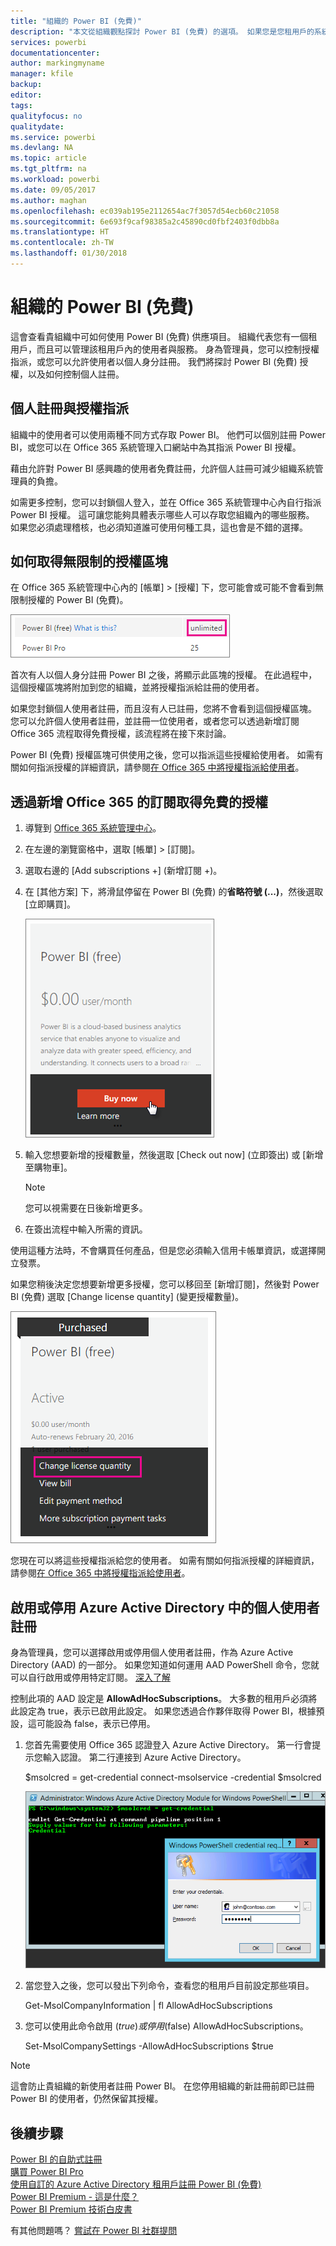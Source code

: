 ```yaml
---
title: "組織的 Power BI (免費)"
description: "本文從組織觀點探討 Power BI (免費) 的選項。 如果您是您租用戶的系統管理員，本文將向您說明如何管理免費註冊。"
services: powerbi
documentationcenter: 
author: markingmyname
manager: kfile
backup: 
editor: 
tags: 
qualityfocus: no
qualitydate: 
ms.service: powerbi
ms.devlang: NA
ms.topic: article
ms.tgt_pltfrm: na
ms.workload: powerbi
ms.date: 09/05/2017
ms.author: maghan
ms.openlocfilehash: ec039ab195e2112654ac7f3057d54ecb60c21058
ms.sourcegitcommit: 6e693f9caf98385a2c45890cd0fbf2403f0dbb8a
ms.translationtype: HT
ms.contentlocale: zh-TW
ms.lasthandoff: 01/30/2018
---
```

# <a name="power-bi-free-in-your-organization"></a>組織的 Power BI (免費)
這會查看貴組織中可如何使用 Power BI (免費) 供應項目。 組織代表您有一個租用戶，而且可以管理該租用戶內的使用者與服務。 身為管理員，您可以控制授權指派，或您可以允許使用者以個人身分註冊。 我們將探討 Power BI (免費) 授權，以及如何控制個人註冊。

## <a name="individual-sign-up-versus-license-assignment"></a>個人註冊與授權指派
組織中的使用者可以使用兩種不同方式存取 Power BI。 他們可以個別註冊 Power BI，或您可以在 Office 365 系統管理入口網站中為其指派 Power BI 授權。

藉由允許對 Power BI 感興趣的使用者免費註冊，允許個人註冊可減少組織系統管理員的負擔。

如需更多控制，您可以封鎖個人登入，並在 Office 365 系統管理中心內自行指派 Power BI 授權。 這可讓您能夠具體表示哪些人可以存取您組織內的哪些服務。 如果您必須處理稽核，也必須知道誰可使用何種工具，這也會是不錯的選擇。

## <a name="how-to-get-the-unlimited-license-block"></a>如何取得無限制的授權區塊
在 Office 365 系統管理中心內的 [帳單] > [授權] 下，您可能會或可能不會看到無限制授權的 Power BI (免費)。

![](media/service-admin-service-free-in-your-organization/unlimited-licenses.png)

首次有人以個人身分註冊 Power BI 之後，將顯示此區塊的授權。 在此過程中，這個授權區塊將附加到您的組織，並將授權指派給註冊的使用者。

如果您封鎖個人使用者註冊，而且沒有人已註冊，您將不會看到這個授權區塊。 您可以允許個人使用者註冊，並註冊一位使用者，或者您可以透過新增訂閱 Office 365 流程取得免費授權，該流程將在接下來討論。

Power BI (免費) 授權區塊可供使用之後，您可以指派這些授權給使用者。 如需有關如何指派授權的詳細資訊，請參閱[在 Office 365 中將授權指派給使用者](https://support.office.com/article/Assign-or-unassign-licenses-for-Office-365-for-business-997596b5-4173-4627-b915-36abac6786dc)。

## <a name="getting-free-licenses-via-add-subscription-within-office-365"></a>透過新增 Office 365 的訂閱取得免費的授權
1. 導覽到 [Office 365 系統管理中心](https://portal.office.com/admin/default.aspx)。
2. 在左邊的瀏覽窗格中，選取 [帳單] > [訂閱]。
3. 選取右邊的 \[Add subscriptions +] \(新增訂閱 +)。
4. 在 [其他方案] 下，將滑鼠停留在 Power BI (免費) 的**省略符號 (...)**，然後選取 [立即購買]。
   
    ![](media/service-admin-service-free-in-your-organization/buy-powerbi-free.png)
5. 輸入您想要新增的授權數量，然後選取 \[Check out now] \(立即簽出) 或 \[新增至購物車]。
   
   > [!NOTE]
   > 您可以視需要在日後新增更多。
   > 
   > 
6. 在簽出流程中輸入所需的資訊。

使用這種方法時，不會購買任何產品，但是您必須輸入信用卡帳單資訊，或選擇開立發票。

如果您稍後決定您想要新增更多授權，您可以移回至 \[新增訂閱]，然後對 Power BI \(免費) 選取 \[Change license quantity] \(變更授權數量)。

![](media/service-admin-service-free-in-your-organization/change-license-quantity.png)

您現在可以將這些授權指派給您的使用者。 如需有關如何指派授權的詳細資訊，請參閱[在 Office 365 中將授權指派給使用者](https://support.office.com/article/Assign-or-unassign-licenses-for-Office-365-for-business-997596b5-4173-4627-b915-36abac6786dc)。

## <a name="enable-or-disable-individual-user-sign-up-in-azure-active-directory"></a>啟用或停用 Azure Active Directory 中的個人使用者註冊
身為管理員，您可以選擇啟用或停用個人使用者註冊，作為 Azure Active Directory (AAD) 的一部分。 如果您知道如何運用 AAD PowerShell 命令，您就可以自行啟用或停用特定訂閱。 [深入了解](https://technet.microsoft.com/library/jj151815.aspx)

控制此項的 AAD 設定是 **AllowAdHocSubscriptions**。 大多數的租用戶必須將此設定為 true，表示已啟用此設定。 如果您透過合作夥伴取得 Power BI，根據預設，這可能設為 false，表示已停用。

1. 您首先需要使用 Office 365 認證登入 Azure Active Directory。 第一行會提示您輸入認證。 第二行連接到 Azure Active Directory。
   
     $msolcred = get-credential   connect-msolservice -credential $msolcred
   
   ![](media/service-admin-service-free-in-your-organization/aad-signin.png)
2. 當您登入之後，您可以發出下列命令，查看您的租用戶目前設定那些項目。
   
     Get-MsolCompanyInformation | fl AllowAdHocSubscriptions
3. 您可以使用此命令啟用 ($true) 或停用 ($false) AllowAdHocSubscriptions。
   
     Set-MsolCompanySettings -AllowAdHocSubscriptions $true

> [!NOTE]
> 這會防止貴組織的新使用者註冊 Power BI。 在您停用組織的新註冊前即已註冊 Power BI 的使用者，仍然保留其授權。
> 
> 

## <a name="next-steps"></a>後續步驟
[Power BI 的自助式註冊](service-self-service-signup-for-power-bi.md)  
[購買 Power BI Pro](service-admin-purchasing-power-bi-pro.md)  
[使用自訂的 Azure Active Directory 租用戶註冊 Power BI (免費)](developer/create-an-azure-active-directory-tenant.md)  
[Power BI Premium - 這是什麼？](service-premium.md)  
[Power BI Premium 技術白皮書](https://aka.ms/pbipremiumwhitepaper)  

有其他問題嗎？ [嘗試在 Power BI 社群提問](http://community.powerbi.com/)


